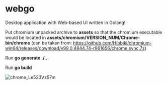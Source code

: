 # webgo

Desktop application with Web-based UI written in Golang!


Put chromium unpacked archive to **assets** so that the chromium executable would be located in **assets/chromium/VERSION_NUM/Chrome-bin/chrome** (can be taken from: https://github.com/Hibbiki/chromium-win64/releases/download/v99.0.4844.74-r961656/chrome.sync.7z)

Run **go generate ./...**

Run **go build**

![chrome_Le523Vz57m](https://user-images.githubusercontent.com/72680690/159305077-f7887c24-7f37-485a-a115-0378437ac206.gif)
